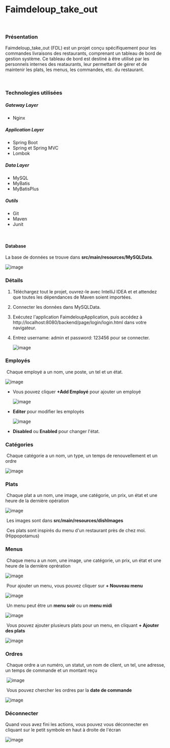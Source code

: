 # Faimdeloup_take_out

<br>

### Présentation

Faimdeloup_take_out (FDL) est un projet conçu spécifiquement pour les commandes livraisons des restaurants, comprenant un tableau de bord de gestion système. Ce tableau de bord est destiné à être utilisé par les personnels internes des reataurants, leur permettant de gérer et de maintenir les plats, les menus, les commandes, etc. du restaurant.

<br>

### Technologies utilisées

##### Gateway Layer

- Nginx

##### Application Layer

- Spring Boot
- Spring et Spring MVC
- Lombok

##### Data Layer

- MySQL
- MyBatis
- MyBatisPlus

##### Outils

- Git
- Maven
- Junit

<br>

#### Database

La base de données se trouve dans **src/main/resources/MySQLData**.

![image](https://github.com/frankl1nzhu/faimdeloup_take_out/blob/main/src/main/resources/githubImages/image-database.png)

### Détails

1. Téléchargez tout le projet, ouvrez-le avec IntelliJ IDEA et et attendez que toutes les dépendances de Maven soient importées.

2. Connecter les données dans MySQLData.

3. Exécutez l'application FaimdeloupApplication, puis accédez à http://localhost:8080/backend/page/login/login.html dans votre navigateur.

4. Entrez username: admin et password: 123456 pour se connecter.

   ![image](https://github.com/frankl1nzhu/faimdeloup_take_out/blob/main/src/main/resources/githubImages/image-login.png#w40)
   

### Employés

​	Chaque employé a un nom, une poste, un tel et un état.

   ![image](https://github.com/frankl1nzhu/faimdeloup_take_out/blob/main/src/main/resources/githubImages/image-employee.png)

- Vous pouvez cliquer **+Add Employé** pour ajouter un employé

   ![image](https://github.com/frankl1nzhu/faimdeloup_take_out/blob/main/src/main/resources/githubImages/image-addEmployee.png)

- **Editer** pour modifier les employés

   ![image](https://github.com/frankl1nzhu/faimdeloup_take_out/blob/main/src/main/resources/githubImages/image-EditerEmployee.png)

- **Disabled** ou **Enabled** pour changer l'état.



###  Catégories

​	Chaque catégorie a un nom, un type, un temps de renouvellement et un ordre

   ![image](https://github.com/frankl1nzhu/faimdeloup_take_out/blob/main/src/main/resources/githubImages/image-category.png)



### Plats

​	Chaque plat a un nom, une image, une catégorie, un prix, un état et une heure de la dernière opération

   ![image](https://github.com/frankl1nzhu/faimdeloup_take_out/blob/main/src/main/resources/githubImages/image-plat.png)
   
​	Les images sont dans **src/main/resources/dishImages**

​	Ces plats sont inspirés du menu d'un restaurant près de chez moi. (Hippopotamus)

### Menus

​	Chaque menu a un nom, une image, une catégorie, un prix, un état et une heure de la dernière oprération

   ![image](https://github.com/frankl1nzhu/faimdeloup_take_out/blob/main/src/main/resources/githubImages/image-menu.png)

​		Pour ajouter un menu, vous pouvez cliquer sur **+ Nouveau menu**

   ![image](https://github.com/frankl1nzhu/faimdeloup_take_out/blob/main/src/main/resources/githubImages/image-nouveauMenu.png)

​		Un menu peut être un **menu soir** ou un **menu midi**

   ![image](https://github.com/frankl1nzhu/faimdeloup_take_out/blob/main/src/main/resources/githubImages/image-menuCategory.png)

​		Vous pouvez ajouter plusieurs plats pour un menu, en cliquant **+ Ajouter des plats**

   ![image](https://github.com/frankl1nzhu/faimdeloup_take_out/blob/main/src/main/resources/githubImages/image-ajouterDesPlats.png)

### Ordres

​	Chaque ordre a un numéro, un statut, un nom de client, un tel, une adresse, un temps de commande et un montant reçu

​	![image](https://github.com/frankl1nzhu/faimdeloup_take_out/blob/main/src/main/resources/githubImages/image-ordre.png)

​	Vous pouvez chercher les ordres par la **date de commande**

   ![image](https://github.com/frankl1nzhu/faimdeloup_take_out/blob/main/src/main/resources/githubImages/image-chercherCommande.png)

### Déconnecter

Quand vous avez fini les actions, vous pouvez vous déconnecter en cliquant sur le petit symbole en haut à droite de l'écran

   ![image](https://github.com/frankl1nzhu/faimdeloup_take_out/blob/main/src/main/resources/githubImages/image-deconnecter.png)
